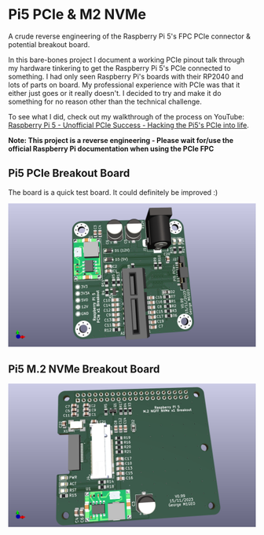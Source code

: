 # Pi5 PCIe & M2 NVMe
A crude reverse engineering of the Raspberry Pi 5's FPC PCIe connector &amp; potential breakout board.

In this bare-bones project I document a working PCIe pinout talk through my hardware tinkering to get the Raspberry Pi 5's PCIe connected to something. I had only seen Raspberry Pi's boards with their RP2040 and lots of parts on board. My professional experience with PCIe was that it either just goes or it really doesn't. I decided to try and make it do something for no reason other than the technical challenge.

To see what I did, check out my walkthrough of the process on YouTube: [Raspberry Pi 5 - Unofficial PCIe Success - Hacking the Pi5's PCIe into life](https://youtu.be/G5VOzO_ERTM).

**Note: This project is a reverse engineering - Please wait for/use the official Raspberry Pi documentation when using the PCIe FPC**

## Pi5 PCIe Breakout Board

The board is a quick test board. It could definitely be improved :)

![3D Model of PCIe board](https://github.com/m1geo/Pi5_PCIe/blob/main/photos/Pi5_PCIe_3D.png)

## Pi5 M.2 NVMe Breakout Board

![3D Model of M.2 NVMe board](https://github.com/m1geo/Pi5_PCIe/blob/main/photos/Pi5_M2_Hat_3D.png)
